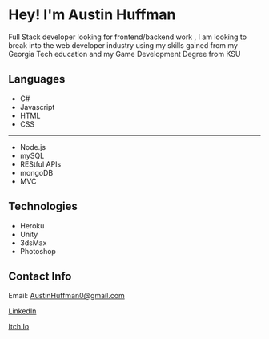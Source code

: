 # Hey! I'm Austin Huffman

Full Stack developer looking for frontend/backend work , I am looking to break into the web developer industry using my skills gained from my Georgia Tech education and my Game Development Degree from KSU

## Languages
* C# 
* Javascript
* HTML
* CSS
---
* Node.js
* mySQL
* REStful APIs
* mongoDB
* MVC

## Technologies
* Heroku
* Unity
* 3dsMax
* Photoshop

## Contact Info
Email: AustinHuffman0@gmail.com

[LinkedIn](https://www.linkedin.com/in/ahuffma2/)

[Itch.Io](https://austinhuffman0.itch.io/)
